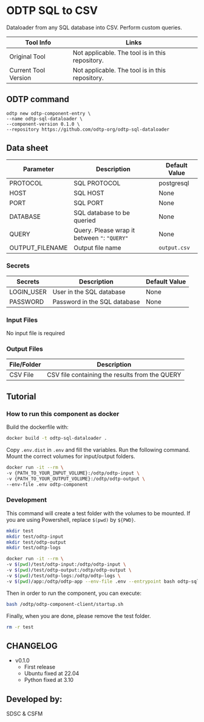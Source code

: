 # ODTP SQL to CSV

Dataloader from any SQL database into CSV. Perform custom queries. 

| Tool Info | Links |
| --- | --- |
| Original Tool  | Not applicable. The tool is in this repository.  |
| Current Tool Version  | Not applicable. The tool is in this repository. |


## ODTP command 

```
odtp new odtp-component-entry \
--name odtp-sql-dataloader \
--component-version 0.1.0 \
--repository https://github.com/odtp-org/odtp-sql-dataloader
``` 

## Data sheet

| Parameter | Description | Default Value |
| --- | --- | --- |
| PROTOCOL | SQL PROTOCOL | postgresql |
| HOST | SQL HOST | None |
| PORT | SQL PORT | None |
| DATABASE | SQL database to be queried | None |
| QUERY | Query. Please wrap it between `"`: `"QUERY"`  | None |
| OUTPUT_FILENAME | Output file name | `output.csv` |

### Secrets

| Secrets | Description | Default Value |
| --- | --- | --- |
| LOGIN_USER | User in the SQL database | None |
| PASSWORD | Password in the SQL database | None |

### Input Files

No input file is required

### Output Files

| File/Folder | Description |
| --- | --- | 
| CSV File | CSV file containing the results from the QUERY |


## Tutorial

### How to run this component as docker

Build the dockerfile with:

```bash
docker build -t odtp-sql-dataloader .
```

Copy `.env.dist` in `.env` and fill the variables. Run the following command. Mount the correct volumes for input/output folders. 

```bash
docker run -it --rm \
-v {PATH_TO_YOUR_INPUT_VOLUME}:/odtp/odtp-input \
-v {PATH_TO_YOUR_OUTPUT_VOLUME}:/odtp/odtp-output \
--env-file .env odtp-component
```

### Development

This command will create a test folder with the volumes to be mounted. If you are using Powershell, replace `$(pwd)` by `${PWD}`.

```bash
mkdir test
mkdir test/odtp-input
mkdir test/odtp-output
mkdir test/odtp-logs

docker run -it --rm \
-v $(pwd)/test/odtp-input:/odtp/odtp-input \
-v $(pwd)/test/odtp-output:/odtp/odtp-output \
-v $(pwd)/test/odtp-logs:/odtp/odtp-logs \
-v $(pwd)/app:/odtp/odtp-app --env-file .env --entrypoint bash odtp-sql-dataloader
```

Then in order to run the component, you can execute:

```bash
bash /odtp/odtp-component-client/startup.sh
```

Finally, when you are done, please remove the test folder.

```bash
rm -r test
```


## CHANGELOG

- v0.1.0
    - First release
    - Ubuntu fixed at 22.04
    - Python fixed at 3.10

## Developed by: 

SDSC & CSFM
